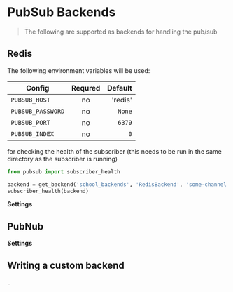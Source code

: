 # PubSub Backends

> The following are supported as backends for handling the pub/sub

## Redis

The following environment variables will be used:

| Config        | Requred       | Default  |
| ------------- |:-------------:| -----:|
| `PUBSUB_HOST`       | no | 'redis' |
| `PUBSUB_PASSWORD`   | no | `None` |
| `PUBSUB_PORT`       | no | `6379` |
| `PUBSUB_INDEX`      | no | `0` |

for checking the health of the subscriber (this needs to be run in the same directory as the subscriber is running)
```python
from pubsub import subscriber_health

backend = get_backend('school_backends', 'RedisBackend', 'some-channel', 'app-name')
subscriber_health(backend)
```

**Settings**

## PubNub

**Settings**

## Writing a custom backend

..
